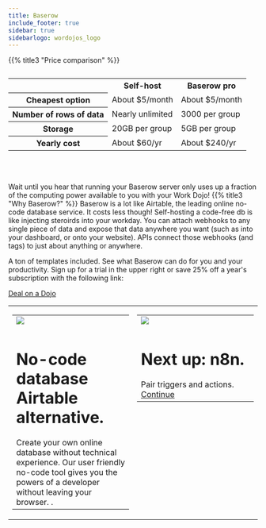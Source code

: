 ```yaml
---
title: Baserow
include_footer: true
sidebar: true
sidebarlogo: wordojos_logo
---
```


{{% title3 "Price comparison" %}}
<table>
    <caption></caption>
    <tr>
        <td> </td>
        <th scope="col" class="heman">Self-host</th>
        <th scope="col" class="skeletor">Baserow pro</th>
    </tr>
    <tr>
        <th scope="row">Cheapest option</th>
        <td>About $5/month</td>
        <td>About $5/month</td>
    </tr>
    <tr>
        <th scope="row">Number of rows of data</th>
        <td>Nearly unlimited</td>
        <td>3000 per group</td>
    </tr>
    <tr>
        <th scope="row">Storage</th>
        <td>20GB per group</td>
        <td>5GB per group</td>
    </tr>
    <tr>
        <th scope="row">Yearly cost</th>
        <td>About $60/yr</td>
        <td>About $240/yr</td>
    </tr>
</table>

<br><br>


Wait until you hear that running your Baserow server only uses up a fraction of the computing power available to you with your Work Dojo!
{{% title3 "Why Baserow?" %}}
Baserow is a lot like Airtable, the leading online no-code database service.  It costs less though!  Self-hosting a code-free db is like injecting steroirds into your workday.  You can attach webhooks to any single piece of data and expose that data anywhere you want (such as into your dashboard, or onto your website).  APIs connect those webhooks (and tags) to just about anything or anywhere.

A ton of templates included.  See what Baserow can do for you and your productivity.  Sign up for a trial in the upper right or save 25% off a year's subscription with the following link:

 <a href="https://blog.workmates.live/deal-on-a-dojo">Deal on a Dojo</a> 

 
<table border="0" cellpadding="0" cellspacing="0" width="600" id="templateColumns">
    <tr>
        <td align="center" valign="top" width="50%" class="templateColumnContainer">
            <table border="0" cellpadding="10" cellspacing="0" width="100%">
                <tr>
                    <td class="leftColumnContent">
                      <a href="https://baserow.io/">  
                        <img src="https://workmates.live/wp-content/uploads/2022/11/baserow-logo.jpg" class="columnImage" />
                    </td>
                </tr>
                <tr>
                    <td valign="top" class="leftColumnContent">
                        <h1>No-code database Airtable alternative.</h1>
                       Create your own online database without technical experience. Our user friendly no-code tool gives you the powers of a developer without leaving your browser. . 
                    </td>
                </tr>
            </table>
        </td>
        <td align="center" valign="top" width="50%" class="templateColumnContainer">
            <table border="0" cellpadding="10" cellspacing="0" width="100%">
                <tr>
                    <td class="rightColumnContent">
                      <a href="https://workdojos.com/n8n">
                        <img src="https://workmates.live/wp-content/uploads/2022/11/n8n-logo.png" class="columnImage" />
                    </td>
                </tr>
                <tr>
                    <td valign="top" class="rightColumnContent">
                        <h1>Next up:  n8n.</h1>
                        Pair triggers and actions.
                                 <a href="https://workdojos.com/n8n">Continue</a> 
                    </td>
                </tr>
            </table>
        </td>
    </tr>
</table>

